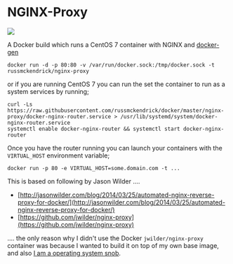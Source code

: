 NGINX-Proxy
=============

[![](https://badge.imagelayers.io/russmckendrick/nginx-proxy:latest.svg)](https://imagelayers.io/?images=russmckendrick/nginx-proxy:latest 'Get your own badge on imagelayers.io')

A Docker build which runs a CentOS 7 container with NGINX and [docker-gen](https://github.com/jwilder/docker-gen)

```
docker run -d -p 80:80 -v /var/run/docker.sock:/tmp/docker.sock -t russmckendrick/nginx-proxy
```

or if you are running CentOS 7 you can run the set the container to run as a system services by running;

```
curl -Ls https://raw.githubusercontent.com/russmckendrick/docker/master/nginx-proxy/docker-nginx-router.service > /usr/lib/systemd/system/docker-nginx-router.service
systemctl enable docker-nginx-router && systemctl start docker-nginx-router
```

Once you have the router running you can launch your containers with the `VIRTUAL_HOST` environment variable;

```
docker run -p 80 -e VIRTUAL_HOST=some.domain.com -t ...
```

This is based on following by Jason Wilder ....

- [http://jasonwilder.com/blog/2014/03/25/automated-nginx-reverse-proxy-for-docker/](http://jasonwilder.com/blog/2014/03/25/automated-nginx-reverse-proxy-for-docker/)
- [https://github.com/jwilder/nginx-proxy](https://github.com/jwilder/nginx-proxy)

.... the only reason why I didn't use the Docker `jwilder/nginx-proxy` container was because I wanted to build it on top of my own base image, and also [I am a operating system snob](https://media-glass.es/2014/08/03/operating-system-snob/).